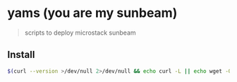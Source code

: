 # yams (you are my sunbeam)

> scripts to deploy microstack sunbeam

## Install

```sh
$(curl --version >/dev/null 2>/dev/null && echo curl -L || echo wget -O-) https://gitlab.com/bitspur/rock8s/yams/-/raw/main/scripts/single-nic.sh 2>/dev/null | sh
```
